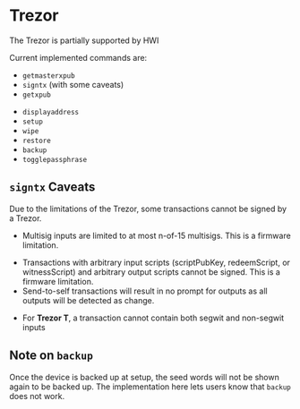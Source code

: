 # Trezor

The Trezor is partially supported by HWI

Current implemented commands are:

* `getmasterxpub`
* `signtx` (with some caveats)
* `getxpub`
- `displayaddress`
- `setup`
- `wipe`
- `restore`
- `backup`
- `togglepassphrase`

## `signtx` Caveats

Due to the limitations of the Trezor, some transactions cannot be signed by a Trezor.

- Multisig inputs are limited to at most n-of-15 multisigs. This is a firmware limitation.
* Transactions with arbitrary input scripts (scriptPubKey, redeemScript, or witnessScript) and arbitrary output scripts cannot be signed. This is a firmware limitation.
* Send-to-self transactions will result in no prompt for outputs as all outputs will be detected as change.
- For **Trezor T**, a transaction cannot contain both segwit and non-segwit inputs

## Note on `backup`

Once the device is backed up at setup, the seed words will not be shown again to be backed up. The implementation here lets users know that `backup` does not work.
